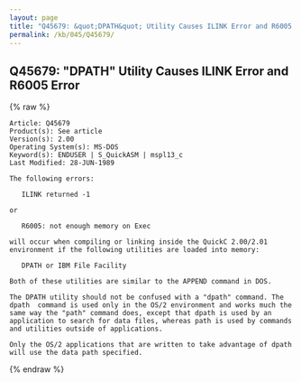 ```yaml
---
layout: page
title: "Q45679: &quot;DPATH&quot; Utility Causes ILINK Error and R6005 Error"
permalink: /kb/045/Q45679/
---
```


## Q45679: &quot;DPATH&quot; Utility Causes ILINK Error and R6005 Error

{% raw %}

	Article: Q45679
	Product(s): See article
	Version(s): 2.00
	Operating System(s): MS-DOS
	Keyword(s): ENDUSER | S_QuickASM | mspl13_c
	Last Modified: 28-JUN-1989
	
	The following errors:
	
	   ILINK returned -1
	
	or
	
	   R6005: not enough memory on Exec
	
	will occur when compiling or linking inside the QuickC 2.00/2.01
	environment if the following utilities are loaded into memory:
	
	   DPATH or IBM File Facility
	
	Both of these utilities are similar to the APPEND command in DOS.
	
	The DPATH utility should not be confused with a "dpath" command. The
	dpath  command is used only in the OS/2 environment and works much the
	same way the "path" command does, except that dpath is used by an
	application to search for data files, whereas path is used by commands
	and utilities outside of applications.
	
	Only the OS/2 applications that are written to take advantage of dpath
	will use the data path specified.

{% endraw %}

